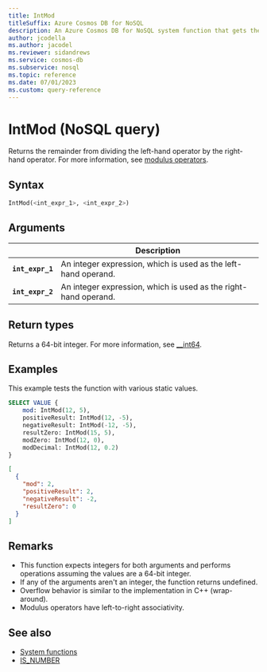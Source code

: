 ```yaml
---
title: IntMod
titleSuffix: Azure Cosmos DB for NoSQL
description: An Azure Cosmos DB for NoSQL system function that gets the modulus (remainder) from dividing one number by the other.
author: jcodella
ms.author: jacodel
ms.reviewer: sidandrews
ms.service: cosmos-db
ms.subservice: nosql
ms.topic: reference
ms.date: 07/01/2023
ms.custom: query-reference
---
```


# IntMod (NoSQL query)

Returns the remainder from dividing the left-hand operator by the right-hand operator.  For more information, see [modulus operators](/cpp/cpp/multiplicative-operators-and-the-modulus-operator).

## Syntax

```sql
IntMod(<int_expr_1>, <int_expr_2>)
```

## Arguments

| | Description |
| --- | --- |
| **`int_expr_1`** | An integer expression, which is used as the left-hand operand. |
| **`int_expr_2`** | An integer expression, which is used as the right-hand operand. |

## Return types

Returns a 64-bit integer. For more information, see [__int64](/cpp/cpp/int8-int16-int32-int64).

## Examples

This example tests the function with various static values.

```sql
SELECT VALUE {
    mod: IntMod(12, 5),
    positiveResult: IntMod(12, -5),
    negativeResult: IntMod(-12, -5),
    resultZero: IntMod(15, 5),
    modZero: IntMod(12, 0),
    modDecimal: IntMod(12, 0.2)
}
```

```json
[
  {
    "mod": 2,
    "positiveResult": 2,
    "negativeResult": -2,
    "resultZero": 0
  }
]
```

## Remarks

- This function expects integers for both arguments and performs operations assuming the values are a 64-bit integer.
- If any of the arguments aren't an integer, the function returns undefined.
- Overflow behavior is similar to the implementation in C++ (wrap-around).
- Modulus operators have left-to-right associativity.

## See also

- [System functions](system-functions.yml)
- [IS_NUMBER](is-number.md)
